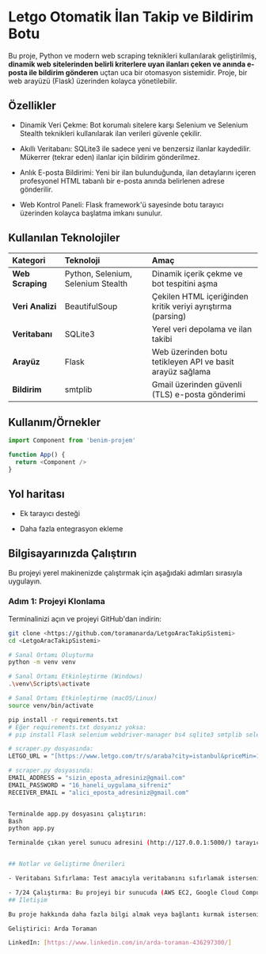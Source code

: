 
# Letgo Otomatik İlan Takip ve Bildirim Botu

Bu proje, Python ve modern web scraping teknikleri kullanılarak geliştirilmiş, **dinamik web sitelerinden belirli kriterlere uyan ilanları çeken ve anında e-posta ile bildirim gönderen** uçtan uca bir otomasyon sistemidir. Proje, bir web arayüzü (Flask) üzerinden kolayca yönetilebilir.


## Özellikler

- Dinamik Veri Çekme: Bot korumalı sitelere karşı Selenium ve Selenium Stealth teknikleri kullanılarak ilan verileri güvenle çekilir.

- Akıllı Veritabanı: SQLite3 ile sadece yeni ve benzersiz ilanlar kaydedilir. Mükerrer (tekrar eden) ilanlar için bildirim gönderilmez.

- Anlık E-posta Bildirimi: Yeni bir ilan bulunduğunda, ilan detaylarını içeren profesyonel HTML tabanlı bir e-posta anında belirlenen adrese gönderilir.

- Web Kontrol Paneli: Flask framework'ü sayesinde botu tarayıcı üzerinden kolayca başlatma imkanı sunulur.

  
## Kullanılan Teknolojiler

| Kategori | Teknoloji | Amaç |
| :--- | :--- | :--- |
| **Web Scraping** | Python, Selenium, Selenium Stealth | Dinamik içerik çekme ve bot tespitini aşma |
| **Veri Analizi** | BeautifulSoup | Çekilen HTML içeriğinden kritik veriyi ayrıştırma (parsing) |
| **Veritabanı** | SQLite3 | Yerel veri depolama ve ilan takibi |
| **Arayüz** | Flask | Web üzerinden botu tetikleyen API ve basit arayüz sağlama |
| **Bildirim** | smtplib | Gmail üzerinden güvenli (TLS) e-posta gönderimi |

  
## Kullanım/Örnekler

```javascript
import Component from 'benim-projem'

function App() {
  return <Component />
}
```

  
## Yol haritası

- Ek tarayıcı desteği

- Daha fazla entegrasyon ekleme

  
## Bilgisayarınızda Çalıştırın

Bu projeyi yerel makinenizde çalıştırmak için aşağıdaki adımları sırasıyla uygulayın.

### Adım 1: Projeyi Klonlama

Terminalinizi açın ve projeyi GitHub'dan indirin:

```bash
git clone <https://github.com/toramanarda/LetgoAracTakipSistemi>
cd <LetgoAracTakipSistemi>

# Sanal Ortamı Oluşturma
python -m venv venv

# Sanal Ortamı Etkinleştirme (Windows)
.\venv\Scripts\activate

# Sanal Ortamı Etkinleştirme (macOS/Linux)
source venv/bin/activate

pip install -r requirements.txt
# Eğer requirements.txt dosyanız yoksa:
# pip install Flask selenium webdriver-manager bs4 sqlite3 smtplib selenium-stealth

# scraper.py dosyasında:
LETGO_URL = "[https://www.letgo.com/tr/s/araba?city=istanbul&priceMin=100000](https://www.letgo.com/tr/s/araba?city=istanbul&priceMin=100000)..."

# scraper.py dosyasında:
EMAIL_ADDRESS = "sizin_eposta_adresiniz@gmail.com" 
EMAIL_PASSWORD = "16_haneli_uygulama_sifreniz"    
RECEIVER_EMAIL = "alici_eposta_adresiniz@gmail.com"


Terminalde app.py dosyasını çalıştırın:
Bash
python app.py

Terminalde çıkan yerel sunucu adresini (http://127.0.0.1:5000/) tarayıcınızda açın.


## Notlar ve Geliştirme Önerileri

- Veritabanı Sıfırlama: Test amacıyla veritabanını sıfırlamak isterseniz, proje klasörünüzdeki ilan_takip.db dosyasını silebilirsiniz.

- 7/24 Çalıştırma: Bu projeyi bir sunucuda (AWS EC2, Google Cloud Compute Engine) 7/24 çalıştırmak için screen veya systemd servisleri kullanılmalıdır.
## İletişim

Bu proje hakkında daha fazla bilgi almak veya bağlantı kurmak isterseniz:

Geliştirici: Arda Toraman

LinkedIn: [https://www.linkedin.com/in/arda-toraman-436297300/]